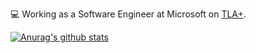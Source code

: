 
<!--
**lemmy/lemmy** is a ✨ _special_ ✨ repository because its `README.md` (this file) appears on your GitHub profile.

Here are some ideas to get you started:

- 🔭 I’m currently working on ...
- 🌱 I’m currently learning ...
- 👯 I’m looking to collaborate on ...
- 🤔 I’m looking for help with ...
- 💬 Ask me about ...
- 📫 How to reach me: ...
- 😄 Pronouns: ...
- ⚡ Fun fact: ...
-->

:computer: Working as a Software Engineer at Microsoft on [TLA+](https://en.wikipedia.org/wiki/TLA+).<br>

[![Anurag's github stats](https://github-readme-stats.vercel.app/api?username=lemmy)](https://github.com/anuraghazra/github-readme-stats)
